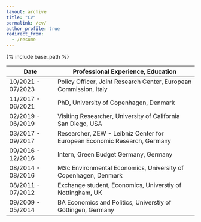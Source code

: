 ```yaml
---
layout: archive
title: "CV"
permalink: /cv/
author_profile: true
redirect_from:
  - /resume
---
```


{% include base_path %}



| Date | Professional Experience, Education                                                                |
| --------         | ------------------------------------------------------------ 
| 10/2021 - 07/2023    | Policy Officer, Joint Research Center, European Commission, Italy  
| 11/2017 - 06/2021   | PhD, University of Copenhagen, Denmark |
| 02/2019 - 06/2019  | Visiting Researcher, University of California San Diego, USA    
| 03/2017 - 09/2017 | Researcher, ZEW - Leibniz Center for European Economic Research, Germany   
| 09/2016 - 12/2016  | Intern, Green Budget Germany, Germany     
| 08/2014 - 08/2016 | MSc Environmental Economics, University of Copenhagen, Denmark   
| 08/2011 - 07/2012 | Exchange student, Economics, Universtiy of Nottingham, UK   
| 09/2009 - 05/2014   | BA Economics and Politics, Universtiy of Göttingen, Germany 



